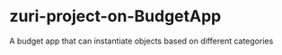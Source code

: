 # zuri-project-on-BudgetApp
A budget app that can instantiate objects based on different categories
